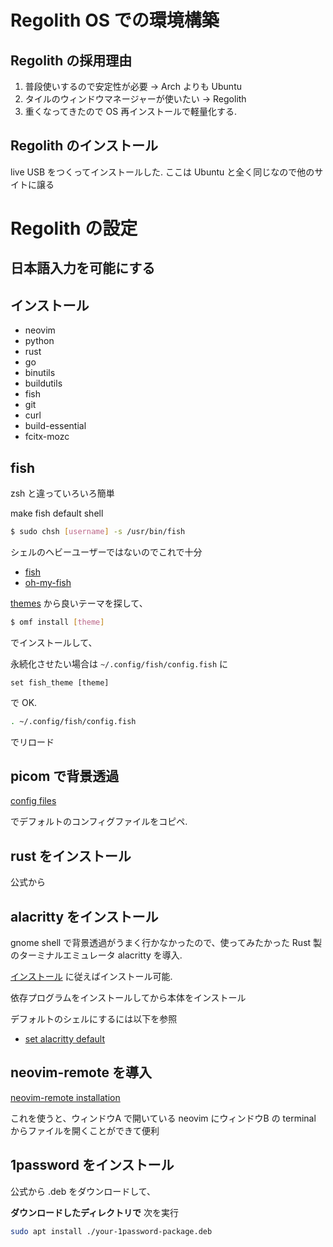 
# Regolith OS での環境構築

## Regolith の採用理由

1. 普段使いするので安定性が必要 -> Arch よりも Ubuntu
2. タイルのウィンドウマネージャーが使いたい -> Regolith
3. 重くなってきたので OS 再インストールで軽量化する.

## Regolith のインストール

live USB をつくってインストールした. ここは Ubuntu と全く同じなので他のサイトに譲る

# Regolith の設定

## 日本語入力を可能にする

## インストール
- neovim
- python
- rust
- go
- binutils
- buildutils
- fish
- git
- curl
- build-essential
- fcitx-mozc

## fish

zsh と違っていろいろ簡単

make fish default shell
```sh
$ sudo chsh [username] -s /usr/bin/fish
```

シェルのヘビーユーザーではないのでこれで十分

- [fish](https://fishshell.com/)
- [oh-my-fish](https://github.com/oh-my-fish/oh-my-fish)


[themes](https://github.com/oh-my-fish/oh-my-fish/blob/master/docs/Themes.md) から良いテーマを探して、
```sh
$ omf install [theme]
```
でインストールして、

永続化させたい場合は `~/.config/fish/config.fish` に
```
set fish_theme [theme]
```
で OK.

```sh
. ~/.config/fish/config.fish
```
でリロード

## picom で背景透過

[config files](https://regolith-linux.org/docs/reference/configurations/)

でデフォルトのコンフィグファイルをコピペ.

## rust をインストール
公式から

## alacritty をインストール
gnome shell で背景透過がうまく行かなかったので、使ってみたかった Rust 製のターミナルエミュレータ alacritty を導入.

[インストール](https://github.com/alacritty/alacritty/blob/master/INSTALL.md) に従えばインストール可能.

依存プログラムをインストールしてから本体をインストール

デフォルトのシェルにするには以下を参照
- [set alacritty default](https://gist.github.com/aanari/08ca93d84e57faad275c7f74a23975e6)


## neovim-remote を導入
[neovim-remote installation](https://github.com/mhinz/neovim-remote/blob/master/INSTALLATION.md)

これを使うと、ウィンドウA で開いている neovim にウィンドウB の terminal からファイルを開くことができて便利

## 1password をインストール

公式から .deb をダウンロードして、

**ダウンロードしたディレクトリで** 次を実行
```sh
sudo apt install ./your-1password-package.deb
```


## 

